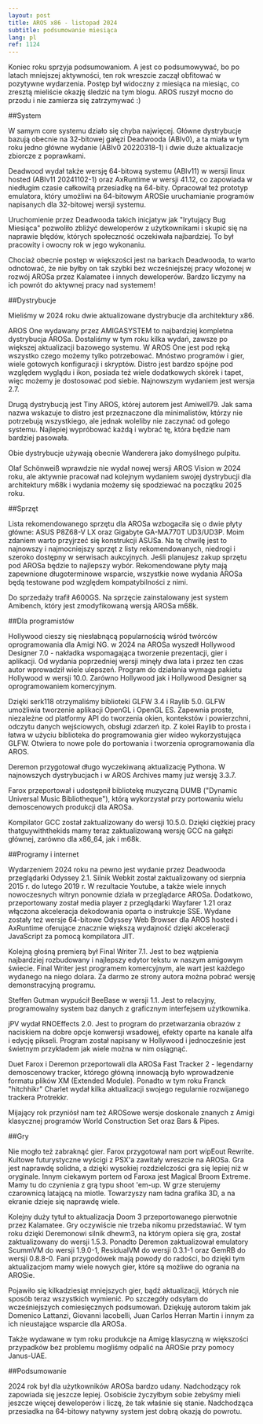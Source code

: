 ```yaml
---
layout: post
title: AROS x86 - listopad 2024
subtitle: podsumowanie miesiąca
lang: pl
ref: 1124
---
```


Koniec roku sprzyja podsumowaniom. A jest co podsumowywać, bo po latach mniejszej aktywności, ten rok wreszcie zaczął obfitować w pozytywne wydarzenia. Postęp był widoczny z miesiąca na miesiąc, co zresztą mieliście okazję śledzić na tym blogu. AROS ruszył mocno do przodu i nie zamierza się zatrzymywać :)


##System

W samym core systemu działo się chyba najwięcej. Główne dystrybucje bazują obecnie na 32-bitowej gałęzi Deadwooda (ABIv0), a ta miała w tym roku jedno główne wydanie (ABIv0 20220318-1) i dwie duże aktualizacje zbiorcze z poprawkami.

Deadwood wydał także wersję 64-bitową systemu (ABIv11) w wersji linux hosted (ABIv11 20241102-1) oraz AxRuntime w wersji 41.12, co zapowiada w niedługim czasie całkowitą przesiadkę na 64-bity. Opracował też prototyp emulatora, który umożliwi na 64-bitowym AROSie uruchamianie programów napisanych dla 32-bitowej wersji systemu. 

Uruchomienie przez Deadwooda takich inicjatyw jak "Irytujący Bug Miesiąca" pozwoliło zbliżyć deweloperów z użytkownikami i skupić się na naprawie błędów, których społeczność oczekiwała najbardziej. To był pracowity i owocny rok w jego wykonaniu.

Chociaż obecnie postęp w większości jest na barkach Deadwooda, to warto odnotować, że nie byłby on tak szybki bez wcześniejszej pracy włożonej w rozwój AROSa przez Kalamatee i innych deweloperów. Bardzo liczymy na ich powrót do aktywnej pracy nad systemem!


##Dystrybucje

Mieliśmy w 2024 roku dwie aktualizowane dystrybucje dla architektury x86.

AROS One wydawany przez AMIGASYSTEM to najbardziej kompletna dystrybucja AROSa. Dostaliśmy w tym roku kilka wydań, zawsze po większej aktualizacji bazowego systemu. W AROS One jest pod ręką wszystko czego możemy tylko potrzebować. Mnóstwo programów i gier, wiele gotowych konfiguracji i skryptów. Distro jest bardzo spójne pod względem wyglądu i ikon, posiada też wiele dodatkowych skórek i tapet, więc możemy je dostosować pod siebie. Najnowszym wydaniem jest wersja 2.7.

Drugą dystrybucją jest Tiny AROS, której autorem jest Amiwell79. Jak sama nazwa wskazuje to distro jest przeznaczone dla minimalistów, którzy nie potrzebują wszystkiego, ale jednak woleliby nie zaczynać od gołego systemu. Najlepiej wypróbować każdą i wybrać tę, która będzie nam bardziej pasowała.

Obie dystrybucje używają obecnie Wanderera jako domyślnego pulpitu.

Olaf Schönweiß wprawdzie nie wydał nowej wersji AROS Vision w 2024 roku, ale aktywnie pracował nad kolejnym wydaniem swojej dystrybucji dla architektury m68k i wydania możemy się spodziewać na początku 2025 roku.


##Sprzęt

Lista rekomendowanego sprzętu dla AROSa wzbogaciła się o dwie płyty główne: ASUS P8Z68-V LX oraz Gigabyte GA-MA770T UD3/UD3P. Moim zdaniem warto przyjrzeć się konstrukcji ASUSa. Na tę chwilę jest to najnowszy i najmocniejszy sprzęt z listy rekomendowanych, niedrogi i szeroko dostępny w serwisach aukcyjnych. Jeśli planujesz zakup sprzętu pod AROSa będzie to najlepszy wybór. Rekomendowane płyty mają zapewnione długoterminowe wsparcie, wszystkie nowe wydania AROSa będą testowane pod względem kompatybilności z nimi.

Do sprzedaży trafił A600GS. Na sprzęcie zainstalowany jest system Amibench, który jest zmodyfikowaną wersją AROSa m68k.

##Dla programistów

Hollywood cieszy się niesłabnącą popularnością wśród twórców oprogramowania dla Amigi NG. w 2024 na AROSa wyszedł Hollywood Designer 7.0 - nakładka wspomagająca tworzenie prezentacji, gier i aplikacji. Od wydania poprzedniej wersji minęły dwa lata i przez ten czas autor wprowadził wiele ulepszeń. Program do działania wymaga pakietu Hollywood w wersji 10.0. Zarówno Hollywood jak i Hollywood Designer są oprogramowaniem komercyjnym.

Dzięki serk118 otrzymaliśmy biblioteki GLFW 3.4 i Raylib 5.0. GLFW umożliwia tworzenie aplikacji OpenGL i OpenGL ES. Zapewnia proste, niezależne od platformy API do tworzenia okien, kontekstów i powierzchni, odczytu danych wejściowych, obsługi zdarzeń itp. Z kolei Raylib to prosta i łatwa w użyciu biblioteka do programowania gier wideo wykorzystująca GLFW. Otwiera to nowe pole do portowania i tworzenia oprogramowania dla AROS.

Deremon przygotował długo wyczekiwaną aktualizację Pythona. W najnowszych dystrybucjach i w AROS Archives mamy już wersję 3.3.7.

Farox przeportował i udostępnił bibliotekę muzyczną DUMB ("Dynamic Universal Music Bibliotheque"), którą wykorzystał przy portowaniu wielu demoscenowych produkcji dla AROSa.

Kompilator GCC został zaktualizowany do wersji 10.5.0. Dzięki ciężkiej pracy thatguywiththekids mamy teraz zaktualizowaną wersję GCC na gałęzi głównej, zarówno dla x86_64, jak i m68k.


##Programy i internet

Wydarzeniem 2024 roku na pewno jest wydanie przez Deadwooda przeglądarki Odyssey 2.1. Silnik Webkit został zaktualizowany od sierpnia 2015 r. do lutego 2019 r. W rezultacie Youtube, a także wiele innych nowoczesnych witryn ponownie działa w przeglądarce AROSa. Dodatkowo, przeportowany został media player z przeglądarki Wayfarer 1.21 oraz włączona akceleracja dekodowania oparta o instrukcje SSE. Wydane zostały też wersje 64-bitowe Odyssey Web Browser dla AROS hosted i AxRuntime oferujące znacznie większą wydajność dzięki akceleracji JavaScript za pomocą kompilatora JIT.

Kolejną głośną premierą był Final Writer 7.1. Jest to bez wątpienia najbardziej rozbudowany i najlepszy edytor tekstu w naszym amigowym świecie. Final Writer jest programem komercyjnym, ale wart jest każdego wydanego na niego dolara. Za darmo ze strony autora można pobrać wersję demonstracyjną programu.

Steffen Gutman wypuścił BeeBase w wersji 1.1. Jest to relacyjny, programowalny system baz danych z graficznym interfejsem użytkownika.

jPV wydał RNOEffects 2.0. Jest to program do przetwarzania obrazów z naciskiem na dobre opcje konwersji wsadowej, efekty oparte na kanale alfa i edycję pikseli. Program został napisany w Hollywood i jednocześnie jest świetnym przykładem jak wiele można w nim osiągnąć.

Duet Farox i Deremon przeportowali dla AROSa Fast Tracker 2 - legendarny demoscenowy tracker, którego główną innowacją było wprowadzenie formatu plików XM (Extended Module). Ponadto w tym roku Franck "hitchhikr" Charlet wydał kilka aktualizacji swojego regularnie rozwijanego trackera Protrekkr.

Mijający rok przyniósł nam też AROSowe wersje doskonale znanych z Amigi klasycznej programów World Construction Set oraz Bars & Pipes.


##Gry

Nie mogło też zabraknąć gier. Farox przygotował nam port wipEout Rewrite. Kultowe futurystyczne wyścigi z PSX'a zawitały wreszcie na AROSa. Gra jest naprawdę solidna, a dzięki wysokiej rozdzielczości gra się lepiej niż w oryginale. Innym ciekawym portem od Faroxa jest Magical Broom Extreme. Mamy tu do czynienia z grą typu shoot 'em-up. W grze sterujemy czarownicą latającą na miotle. Towarzyszy nam ładna grafika 3D, a na ekranie dzieje się naprawdę wiele.

Kolejny duży tytuł to aktualizacja Doom 3 przeportowanego pierwotnie przez Kalamatee. Gry oczywiście nie trzeba nikomu przedstawiać. W tym roku dzięki Deremonowi silnik dhewm3, na którym opiera się gra, został zaktualizowany do wersji 1.5.3. Ponadto Deremon zaktualizował emulatory ScummVM do wersji 1.9.0-1, ResidualVM do wersji 0.3.1-1 oraz GemRB do wersji 0.8.8-0. Fani przygodówek mają powody do radości, bo dzięki tym aktualizacjom mamy wiele nowych gier, które są możliwe do ogrania na AROSie.

Pojawiło się kilkadziesiąt mniejszych gier, bądź aktualizacji, których nie sposób teraz wszystkich wymienić. Po szczegóły odsyłam do wcześniejszych comiesięcznych podsumowań. Dziękuję autorom takim jak Domenico Lattanzi, Giovanni Iacobelli, Juan Carlos Herran Martin i innym za ich nieustające wsparcie dla AROSa.

Także wydawane w tym roku produkcje na Amigę klasyczną w większości przypadków bez problemu mogliśmy odpalić na AROSie przy pomocy Janus-UAE.

##Podsumowanie

2024 rok był dla użytkowników AROSa bardzo udany. Nadchodzący rok zapowiada się jeszcze lepiej. Osobiście życzyłbym sobie żebyśmy mieli jeszcze więcej deweloperów i liczę, że tak właśnie się stanie. Nadchodząca przesiadka na 64-bitowy natywny system jest dobrą okazją do powrotu.
